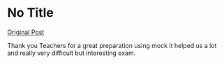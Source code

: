 # No Title

[Original Post](https://discourse.onlinedegree.iitm.ac.in/t/168832/49)

<p>Thank you Teachers for a great preparation using mock it helped us a lot and really very difficult but interesting exam.</p>